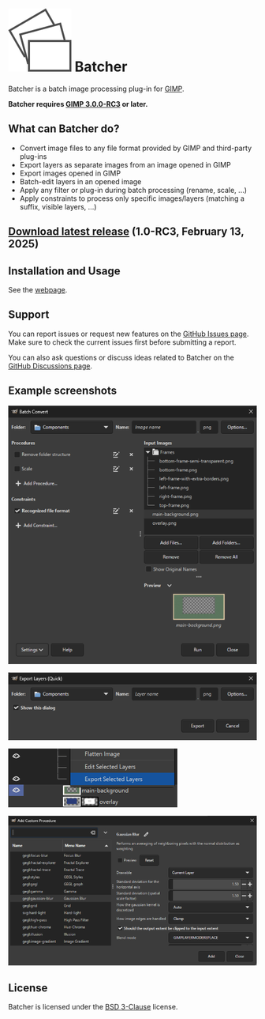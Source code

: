 # [![](docs/images/logo.svg)](https://kamilburda.github.io/batcher/) Batcher

Batcher is a batch image processing plug-in for [GIMP](https://www.gimp.org/).

**Batcher requires [GIMP 3.0.0-RC3](https://www.gimp.org/downloads/devel/) or later.**


## What can Batcher do?

* Convert image files to any file format provided by GIMP and third-party plug-ins
* Export layers as separate images from an image opened in GIMP 
* Export images opened in GIMP
* Batch-edit layers in an opened image
* Apply any filter or plug-in during batch processing (rename, scale, ...)
* Apply constraints to process only specific images/layers (matching a suffix, visible layers, ...)


## [Download latest release](https://github.com/kamilburda/batcher/releases/tag/1.0-RC3) (1.0-RC3, February 13, 2025)


## Installation and Usage

See the [webpage](https://kamilburda.github.io/batcher).


## Support

You can report issues or request new features on the [GitHub Issues page](https://github.com/kamilburda/batcher/issues).
Make sure to check the current issues first before submitting a report.

You can also ask questions or discuss ideas related to Batcher on the [GitHub Discussions page](https://github.com/kamilburda/batcher/discussions).


## Example screenshots

![](docs/images/screenshot_dialog_convert.png)

![](docs/images/screenshot_dialog_export_layers_quick.png)

![](docs/images/screenshot_menu_export_selected_layers.png)

![](docs/images/screenshot_procedure_browser_dialog.png)


## License

Batcher is licensed under the [BSD 3-Clause](LICENSE) license.

